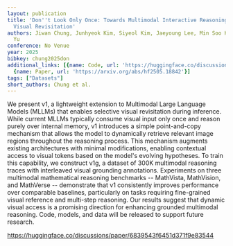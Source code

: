 ```yaml
---
layout: publication
title: 'Don''t Look Only Once: Towards Multimodal Interactive Reasoning With Selective
  Visual Revisitation'
authors: Jiwan Chung, Junhyeok Kim, Siyeol Kim, Jaeyoung Lee, Min Soo Kim, Youngjae
  Yu
conference: No Venue
year: 2025
bibkey: chung2025don
additional_links: [{name: Code, url: 'https://huggingface.co/discussions/paper/6839543f6451d371f9e83544'},
  {name: Paper, url: 'https://arxiv.org/abs/hf2505.18842'}]
tags: ["Datasets"]
short_authors: Chung et al.
---
```

We present v1, a lightweight extension to Multimodal Large Language Models (MLLMs) that enables selective visual revisitation during inference. While current MLLMs typically consume visual input only once and reason purely over internal memory, v1 introduces a simple point-and-copy mechanism that allows the model to dynamically retrieve relevant image regions throughout the reasoning process. This mechanism augments existing architectures with minimal modifications, enabling contextual access to visual tokens based on the model's evolving hypotheses. To train this capability, we construct v1g, a dataset of 300K multimodal reasoning traces with interleaved visual grounding annotations. Experiments on three multimodal mathematical reasoning benchmarks -- MathVista, MathVision, and MathVerse -- demonstrate that v1 consistently improves performance over comparable baselines, particularly on tasks requiring fine-grained visual reference and multi-step reasoning. Our results suggest that dynamic visual access is a promising direction for enhancing grounded multimodal reasoning. Code, models, and data will be released to support future research.

https://huggingface.co/discussions/paper/6839543f6451d371f9e83544